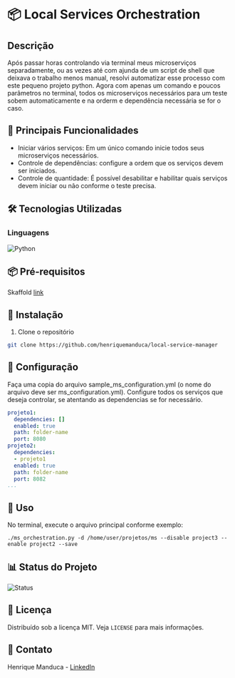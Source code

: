 # 📦 Local Services Orchestration

## Descrição

Após passar horas controlando via terminal meus microserviços separadamente, ou as vezes até com ajunda de um
script de shell que deixava o trabalho menos manual, resolvi automatizar esse processo com este pequeno projeto python.
Agora com apenas um comando e poucos parâmetros no terminal, todos os microserviços necessários para um
teste sobem automaticamente e na orderm e dependência necessária se for o caso.

## 🚀 Principais Funcionalidades

- Iniciar vários serviços: Em um único comando inicie todos seus microserviços necessários.
- Controle de dependências: configure a ordem que os serviços devem ser iniciados.
- Controle de quantidade: É possível desabilitar e habilitar quais serviços devem iniciar ou não conforme o teste precisa.

## 🛠️ Tecnologias Utilizadas

### Linguagens

![Python](https://img.shields.io/badge/Python-3776AB?style=for-the-badge&logo=python&logoColor=white)

## 📦 Pré-requisitos

Skaffold [link](https://skaffold.dev/)

## 🚀 Instalação

1. Clone o repositório
```bash
git clone https://github.com/henriquemanduca/local-service-manager
```

## 🔧 Configuração

Faça uma copia do arquivo sample_ms_configuration.yml (o nome do arquivo deve ser ms_configuration.yml).
Configure todos os serviços que deseja controlar, se atentando as dependencias se for necessário.

```yml
projeto1:
  dependencies: []
  enabled: true
  path: folder-name
  port: 8080
projeto2:
  dependencies:
  - projeto1
  enabled: true
  path: folder-name
  port: 8082
...
```

## 📝 Uso

No terminal, execute o arquivo principal conforme exemplo:

```shell
./ms_orchestration.py -d /home/user/projetos/ms --disable project3 --enable project2 --save
```

## 📊 Status do Projeto

![Status](https://img.shields.io/badge/Status-Em%20Desenvolvimento-yellow)

## 📄 Licença

Distribuído sob a licença MIT. Veja `LICENSE` para mais informações.

## 📧 Contato

Henrique Manduca - [LinkedIn](https://www.linkedin.com/in/henrique-manduca)
